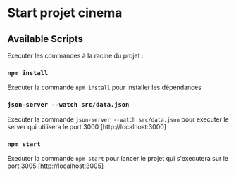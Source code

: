 # Start projet cinema
## Available Scripts

Executer les commandes à la racine du projet :

### `npm install`

Executer la commande `npm install` pour installer les dépendances

### `json-server --watch src/data.json`

Executer la commande `json-server --watch src/data.json` pour executer le server
qui utilisera le port 3000 [http://localhost:3000]

### `npm start`

Executer la commande `npm start` pour lancer le projet qui s'executera sur le port 3005
[http://localhost:3005]
